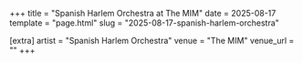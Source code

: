 +++
title = "Spanish Harlem Orchestra at The MIM"
date = 2025-08-17
template = "page.html"
slug = "2025-08-17-spanish-harlem-orchestra"

[extra]
artist = "Spanish Harlem Orchestra"
venue = "The MIM"
venue_url = ""
+++
